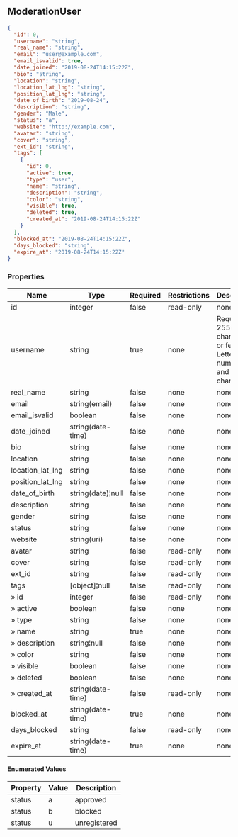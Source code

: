 <h2 id="tocS_ModerationUser">ModerationUser</h2>
<!-- backwards compatibility -->
<a id="schemamoderationuser"></a>
<a id="schema_ModerationUser"></a>
<a id="tocSmoderationuser"></a>
<a id="tocsmoderationuser"></a>

```json
{
  "id": 0,
  "username": "string",
  "real_name": "string",
  "email": "user@example.com",
  "email_isvalid": true,
  "date_joined": "2019-08-24T14:15:22Z",
  "bio": "string",
  "location": "string",
  "location_lat_lng": "string",
  "position_lat_lng": "string",
  "date_of_birth": "2019-08-24",
  "description": "string",
  "gender": "Male",
  "status": "a",
  "website": "http://example.com",
  "avatar": "string",
  "cover": "string",
  "ext_id": "string",
  "tags": [
    {
      "id": 0,
      "active": true,
      "type": "user",
      "name": "string",
      "description": "string",
      "color": "string",
      "visible": true,
      "deleted": true,
      "created_at": "2019-08-24T14:15:22Z"
    }
  ],
  "blocked_at": "2019-08-24T14:15:22Z",
  "days_blocked": "string",
  "expire_at": "2019-08-24T14:15:22Z"
}

```

### Properties

|Name|Type|Required|Restrictions|Description|
|---|---|---|---|---|
|id|integer|false|read-only|none|
|username|string|true|none|Required. 255 characters or fewer. Letters, numbers and -/_ characters|
|real_name|string|false|none|none|
|email|string(email)|false|none|none|
|email_isvalid|boolean|false|none|none|
|date_joined|string(date-time)|false|none|none|
|bio|string|false|none|none|
|location|string|false|none|none|
|location_lat_lng|string|false|none|none|
|position_lat_lng|string|false|none|none|
|date_of_birth|string(date)¦null|false|none|none|
|description|string|false|none|none|
|gender|string|false|none|none|
|status|string|false|none|none|
|website|string(uri)|false|none|none|
|avatar|string|false|read-only|none|
|cover|string|false|read-only|none|
|ext_id|string|false|read-only|none|
|tags|[object]¦null|false|read-only|none|
|» id|integer|false|read-only|none|
|» active|boolean|false|none|none|
|» type|string|false|none|none|
|» name|string|true|none|none|
|» description|string¦null|false|none|none|
|» color|string|false|none|none|
|» visible|boolean|false|none|none|
|» deleted|boolean|false|none|none|
|» created_at|string(date-time)|false|read-only|none|
|blocked_at|string(date-time)|true|none|none|
|days_blocked|string|false|read-only|none|
|expire_at|string(date-time)|true|none|none|

#### Enumerated Values

|Property|Value|Description|
|---|---|---|
|status|a|approved|
|status|b|blocked|
|status|u|unregistered|
